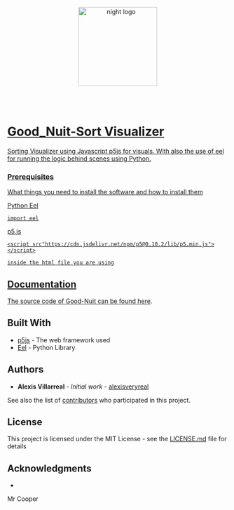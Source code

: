 <br><br>

<p align="center">
<a href="https://github.com/alexisveryreal"><img width="180" src="./web/images/night.png" alt="night logo">
<br>

</p>
<br><br>

# Good_Nuit-Sort Visualizer
Sorting Visualizer using Javascript p5js for visuals.
With also the use of eel for running the logic behind scenes using Python.


### Prerequisites

What things you need to install the software and how to install them

Python Eel

```
import eel
```

p5.js

```
<script src"https://cdn.jsdelivr.net/npm/p5@0.10.2/lib/p5.min.js"></script>

inside the html file you are using
```

## Documentation

The source code of Good-Nuit can be found [here](./src/).

## Built With

* [p5js](https://p5js.org/) - The web framework used
* [Eel](https://github.com/samuelhwilliams/Eel) - Python Library


## Authors

* **Alexis Villarreal** - *Initial work* - [alexisveryreal](https://github.com/alexisveryreal)

See also the list of [contributors](https://github.com/alexisveryreal/Good_Nuit-Sorting-Visualizer-/graphs/contributors) who participated in this project.

## License

This project is licensed under the MIT License - see the [LICENSE.md](LICENSE.md) file for details

## Acknowledgments

* 
Mr Cooper
